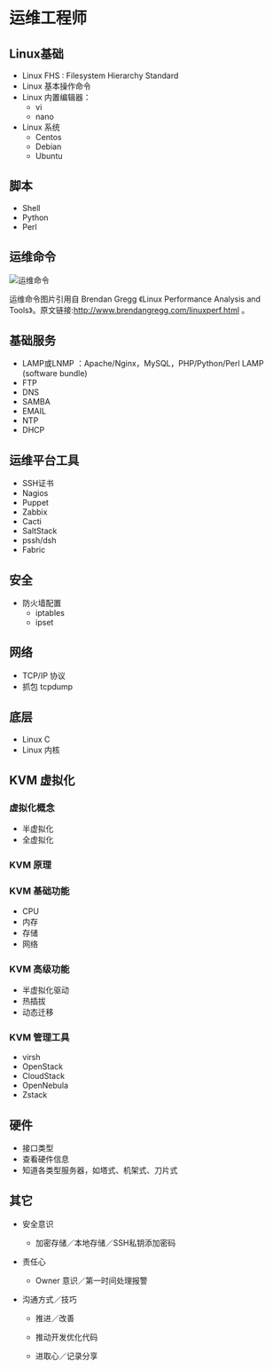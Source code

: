 
# 运维工程师

## Linux基础
- Linux FHS : Filesystem Hierarchy Standard
- Linux 基本操作命令
- Linux 内置编辑器：
  - vi
  - nano
- Linux 系统
	- Centos
	- Debian
	- Ubuntu

## 脚本
- Shell
- Python
- Perl


## 运维命令
![运维命令](https://github.com/TeamStuQ/skill-map/blob/master/data/operation-command.png)

运维命令图片引用自 Brendan Gregg 《Linux Performance Analysis and Tools》。原文链接:http://www.brendangregg.com/linuxperf.html 。

## 基础服务

- LAMP或LNMP ：Apache/Nginx，MySQL，PHP/Python/Perl LAMP (software bundle)
- FTP
- DNS
- SAMBA
- EMAIL
- NTP
- DHCP


## 运维平台工具
- SSH证书
- Nagios
- Puppet
- Zabbix
- Cacti
- SaltStack
- pssh/dsh
- Fabric

## 安全
-  防火墙配置
	- iptables
	- ipset

## 网络
- TCP/IP 协议
- 抓包 tcpdump


## 底层

- Linux C
- Linux 内核

## KVM 虚拟化


### 虚拟化概念

- 半虚拟化
- 全虚拟化

### KVM 原理


### KVM 基础功能

- CPU
- 内存
- 存储
- 网络

### KVM 高级功能

- 半虚拟化驱动
- 热插拔
- 动态迁移

### KVM 管理工具

- virsh
- OpenStack
- CloudStack
- OpenNebula
- Zstack

## 硬件
- 接口类型
- 查看硬件信息
- 知道各类型服务器，如塔式、机架式、刀片式

## 其它
- 安全意识
	- 加密存储／本地存储／SSH私钥添加密码

- 责任心
	- Owner 意识／第一时间处理报警

- 沟通方式／技巧
	- 推进／改善
	
	- 推动开发优化代码
	
	- 进取心／记录分享

